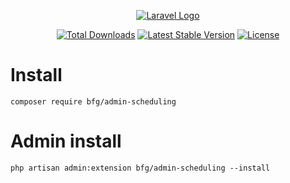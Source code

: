 <p align="center"><a href="https://wood.veskod.com/documentation/admin-panel" target="_blank">
<img src="https://wood.veskod.com/images/logo.png" alt="Laravel Logo">
</a></p>

<p align="center">
<a href="https://packagist.org/packages/bfg/admin-scheduling"><img src="https://img.shields.io/packagist/dt/bfg/admin-scheduling" alt="Total Downloads"></a>
<a href="https://packagist.org/packages/bfg/admin-scheduling"><img src="https://img.shields.io/packagist/v/bfg/admin-scheduling" alt="Latest Stable Version"></a>
<a href="https://packagist.org/packages/bfg/admin-scheduling"><img src="https://img.shields.io/packagist/l/bfg/admin-scheduling" alt="License"></a>
</p>

# Install
```
composer require bfg/admin-scheduling
```
# Admin install
```
php artisan admin:extension bfg/admin-scheduling --install
```
